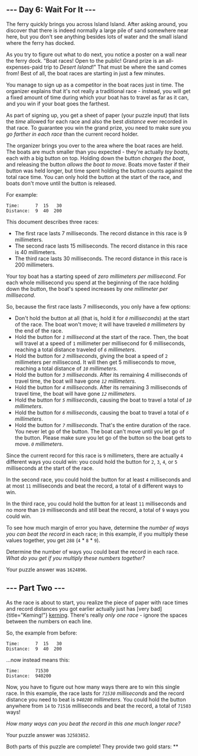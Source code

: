
\-\-- Day 6: Wait For It \-\--
------------------------------

The ferry quickly brings you across Island Island. After asking around,
you discover that there is indeed normally a large pile of sand
somewhere near here, but you don\'t see anything besides lots of water
and the small island where the ferry has docked.

As you try to figure out what to do next, you notice a poster on a wall
near the ferry dock. \"Boat races! Open to the public! Grand prize is an
all-expenses-paid trip to *Desert Island*!\" That must be where the sand
comes from! Best of all, the boat races are starting in just a few
minutes.

You manage to sign up as a competitor in the boat races just in time.
The organizer explains that it\'s not really a traditional race -
instead, you will get a fixed amount of time during which your boat has
to travel as far as it can, and you win if your boat goes the farthest.

As part of signing up, you get a sheet of paper (your puzzle input) that
lists the *time* allowed for each race and also the best *distance* ever
recorded in that race. To guarantee you win the grand prize, you need to
make sure you *go farther in each race* than the current record holder.

The organizer brings you over to the area where the boat races are held.
The boats are much smaller than you expected - they\'re actually *toy
boats*, each with a big button on top. Holding down the button *charges
the boat*, and releasing the button *allows the boat to move*. Boats
move faster if their button was held longer, but time spent holding the
button counts against the total race time. You can only hold the button
at the start of the race, and boats don\'t move until the button is
released.

For example:

    Time:      7  15   30
    Distance:  9  40  200

This document describes three races:

-   The first race lasts 7 milliseconds. The record distance in this
    race is 9 millimeters.
-   The second race lasts 15 milliseconds. The record distance in this
    race is 40 millimeters.
-   The third race lasts 30 milliseconds. The record distance in this
    race is 200 millimeters.

Your toy boat has a starting speed of *zero millimeters per
millisecond*. For each whole millisecond you spend at the beginning of
the race holding down the button, the boat\'s speed increases by *one
millimeter per millisecond*.

So, because the first race lasts 7 milliseconds, you only have a few
options:

-   Don\'t hold the button at all (that is, hold it for *`0`
    milliseconds*) at the start of the race. The boat won\'t move; it
    will have traveled *`0` millimeters* by the end of the race.
-   Hold the button for *`1` millisecond* at the start of the race.
    Then, the boat will travel at a speed of `1` millimeter per
    millisecond for 6 milliseconds, reaching a total distance traveled
    of *`6` millimeters*.
-   Hold the button for *`2` milliseconds*, giving the boat a speed of
    `2` millimeters per millisecond. It will then get 5 milliseconds to
    move, reaching a total distance of *`10` millimeters*.
-   Hold the button for *`3` milliseconds*. After its remaining 4
    milliseconds of travel time, the boat will have gone *`12`
    millimeters*.
-   Hold the button for *`4` milliseconds*. After its remaining 3
    milliseconds of travel time, the boat will have gone *`12`
    millimeters*.
-   Hold the button for *`5` milliseconds*, causing the boat to travel a
    total of *`10` millimeters*.
-   Hold the button for *`6` milliseconds*, causing the boat to travel a
    total of *`6` millimeters*.
-   Hold the button for *`7` milliseconds*. That\'s the entire duration
    of the race. You never let go of the button. The boat can\'t move
    until you let go of the button. Please make sure you let go of the
    button so the boat gets to move. *`0` millimeters*.

Since the current record for this race is `9` millimeters, there are
actually `4` different ways you could win: you could hold the button for
`2`, `3`, `4`, or `5` milliseconds at the start of the race.

In the second race, you could hold the button for at least `4`
milliseconds and at most `11` milliseconds and beat the record, a total
of `8` different ways to win.

In the third race, you could hold the button for at least `11`
milliseconds and no more than `19` milliseconds and still beat the
record, a total of `9` ways you could win.

To see how much margin of error you have, determine the *number of ways
you can beat the record* in each race; in this example, if you multiply
these values together, you get `288` (`4` \* `8` \* `9`).

Determine the number of ways you could beat the record in each race.
*What do you get if you multiply these numbers together?*

Your puzzle answer was `1624896`.

\-\-- Part Two \-\-- 
--------------------

As the race is about to start, you realize the piece of paper with race
times and record distances you got earlier actually just has [very
bad]{title="Keming!"} [kerning](https://en.wikipedia.org/wiki/Kerning).
There\'s really *only one race* - ignore the spaces between the numbers
on each line.

So, the example from before:

    Time:      7  15   30
    Distance:  9  40  200

\...now instead means this:

    Time:      71530
    Distance:  940200

Now, you have to figure out how many ways there are to win this single
race. In this example, the race lasts for *`71530` milliseconds* and the
record distance you need to beat is *`940200` millimeters*. You could
hold the button anywhere from `14` to `71516` milliseconds and beat the
record, a total of `71503` ways!

*How many ways can you beat the record in this one much longer race?*

Your puzzle answer was `32583852`.

Both parts of this puzzle are complete! They provide two gold stars:
\*\*

